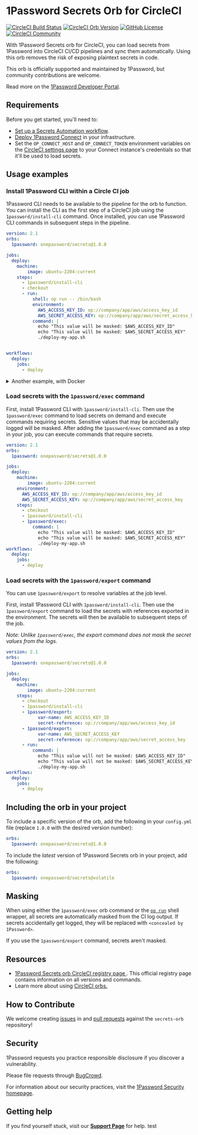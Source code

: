 # 1Password Secrets Orb for CircleCI

[![CircleCI Build Status](https://circleci.com/gh/1Password/secrets-orb.svg?style=shield "CircleCI Build Status")](https://circleci.com/gh/1Password/secrets-orb) [![CircleCI Orb Version](https://badges.circleci.com/orbs/onepassword/secrets.svg)](https://circleci.com/orbs/registry/orb/onepassword/secrets) [![GitHub License](https://img.shields.io/badge/license-MIT-lightgrey.svg)](https://raw.githubusercontent.com/1Password/secrets-orb/main/LICENSE) [![CircleCI Community](https://img.shields.io/badge/community-CircleCI%20Discuss-343434.svg)](https://discuss.circleci.com/c/ecosystem/orbs)

With 1Password Secrets orb for CircleCI, you can load secrets from 1Password into CircleCI CI/CD pipelines and sync them automatically. Using this orb removes the risk of exposing plaintext secrets in code.

This orb is officially supported and maintained by 1Password, but community contributions are welcome.

Read more on the [1Password Developer Portal](https://developer.1password.com/ci-cd/circle-ci). 

## Requirements

Before you get started, you'll need to:

- [Set up a Secrets Automation workflow](https://developer.1password.com/docs/connect/get-started#step-1-set-up-a-secrets-automation-workflow).
- [Deploy 1Password Connect](https://developer.1password.com/docs/connect/get-started#step-2-deploy-1password-connect-server) in your infrastructure.
- Set the `OP_CONNECT_HOST` and `OP_CONNECT_TOKEN` environment variables on the [CircleCI settings page](https://circleci.com/docs/settings/) to your Connect instance's credentials so that it'll be used to load secrets.

## Usage examples

### Install 1Password CLI within a Circle CI job

1Password CLI needs to be available to the pipeline for the orb to function. You can install the CLI as the first step of a CircleCI job using the `1password/install-cli` command. Once installed, you can use 1Password CLI commands in subsequent steps in the pipeline.

```yaml
version: 2.1
orbs:
  1password: onepassword/secrets@1.0.0

jobs:
  deploy:
    machine:
        image: ubuntu-2204:current
    steps:
      - 1password/install-cli
      - checkout
      - run:
          shell: op run -- /bin/bash
          environment:
            AWS_ACCESS_KEY_ID: op://company/app/aws/access_key_id
            AWS_SECRET_ACCESS_KEY: op://company/app/aws/secret_access_key
          command: |
            echo "This value will be masked: $AWS_ACCESS_KEY_ID"
            echo "This value will be masked: $AWS_SECRET_ACCESS_KEY"
            ./deploy-my-app.sh


workflows:
  deploy:
    jobs:
      - deploy
```

<details>
    <summary>Another example, with Docker</summary>

```yaml
description: >
  Install 1Password CLI within a job and make it useable for all the commands following the installation.
usage:
  version: 2.1
  orbs:
    1password: onepassword/secrets@1.0.0
  jobs:
    deploy:
      machine:
        image: ubuntu-2204:current
      steps:
        - 1password/install-cli
        - checkout
        - run: |
            docker login -u $(op read op://company/docker/username) -p $(op read op://company/docker/password)
            docker build -t company/app:${CIRCLE_SHA1:0:7} .
            docker push company/app:${CIRCLE_SHA1:0:7}
  workflows:
    deploy:
      jobs:
        - deploy
```

</details>

### Load secrets with the `1password/exec` command

First, install 1Password CLI with `1password/install-cli`. Then use the `1password/exec` command to load secrets on demand and execute commands requiring secrets. Sensitive values that may be accidentally logged will be masked. After adding the `1password/exec` command as a step in your job, you can execute commands that require secrets.

```yaml
version: 2.1
orbs:
  1password: onepassword/secrets@1.0.0

jobs:
  deploy:
    machine:
        image: ubuntu-2204:current
    environment:
      AWS_ACCESS_KEY_ID: op://company/app/aws/access_key_id
      AWS_SECRET_ACCESS_KEY: op://company/app/aws/secret_access_key
    steps:
      - checkout
      - 1password/install-cli
      - 1password/exec:
          command: |
            echo "This value will be masked: $AWS_ACCESS_KEY_ID"
            echo "This value will be masked: $AWS_SECRET_ACCESS_KEY"
            ./deploy-my-app.sh
workflows:
  deploy:
    jobs:
      - deploy
```

### Load secrets with the `1password/export` command

You can use `1password/export` to resolve variables at the job level.

First, install 1Password CLI with `1password/install-cli`. Then use the `1password/export` command to load the secrets with references exported in the environment. The secrets will then be available to subsequent steps of the job.

_Note: Unlike `1password/exec`, the export command does not mask the secret values from the logs._


```yaml
version: 2.1
orbs:
  1password: onepassword/secrets@1.0.0

jobs:
  deploy:
    machine:
        image: ubuntu-2204:current
    steps:
      - checkout
      - 1password/install-cli
      - 1password/export:
            var-name: AWS_ACCESS_KEY_ID
            secret-reference: op://company/app/aws/access_key_id
      - 1password/export:
            var-name: AWS_SECRET_ACCESS_KEY
            secret-reference: op://company/app/aws/secret_access_key
      - run:
          command: |
            echo "This value will not be masked: $AWS_ACCESS_KEY_ID"
            echo "This value will not be masked: $AWS_SECRET_ACCESS_KEY"
            ./deploy-my-app.sh
workflows:
  deploy:
    jobs:
      - deploy
```


## Including the orb in your project

To include a specific version of the orb, add the following in your `config.yml` file (replace `1.0.0` with the desired version number):

```yaml
orbs:
  1password: onepassword/secrets@1.0.0
```

To include the *latest* version of 1Password Secrets orb in your project, add the following:

```yaml
orbs:
  1password: onepassword/secrets@volatile
```

## Masking

When using either the `1password/exec` orb command or the [`op run`](https://developer.1password.com/docs/cli/reference/commands/run) shell wrapper, all secrets are automatically masked from the CI log output. If secrets accidentally get logged, they will be replaced with `<concealed by 1Password>`.

If you use the `1password/export` command, secrets aren't masked.

## Resources

- [1Password Secrets orb CircleCI registry page <i className="fas fa-external-link"></i>](https://circleci.com/orbs/registry/orb/onepassword/secrets). This official registry page contains information on all versions and commands.
- Learn more about using [CircleCI orbs. <i className="fas fa-external-link"></i>](https://circleci.com/docs/orb-intro/)

## How to Contribute

We welcome creating [issues](https://github.com/1Password/secrets-orb/issues) in and [pull requests](https://github.com/1Password/secrets-orb/pulls) against the `secrets-orb` repository!

## Security

1Password requests you practice responsible disclosure if you discover a vulnerability.

Please file requests through [BugCrowd](https://bugcrowd.com/agilebits).

For information about our security practices, visit the [1Password Security homepage](https://1password.com/security).

## Getting help

If you find yourself stuck, visit our [**Support Page**](https://developer.1password.com/ci-cd) for help.
test
